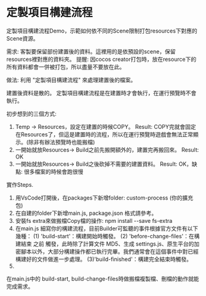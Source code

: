 # 定製項目構建流程
定製項目構建流程Demo，示範如何依不同的Scene限制打包resources下對應的Scene資源。

需求: 客製要保留部份建置後的資料。這裡用的是依預設的scene，保留resources裡對應的資料夾。
提醒: 因cocos creator打包時，放在resource下的所有資料都會一併被打包，所以盡量不要放在此。

做法: 利用 "定製項目構建流程" 來處理建置後的檔案。

建置後資料是散的。
定製項目構建流程是在建置時才會執行，在運行預覽時不會執行。

初步想到的三個方式: 
1. Temp -> Resources，設定在建置的時候COPY。
    Result: COPY完就會固定在Resources了，但這是建置時的流程，所以在運行預覽時遊戲會無法正常顯示。(除非有辦法預覽時也能搬檔)
2. 一開始就放Resources-> Build之前先搬開額外的，建置完再搬回來。
    Result: OK
3. 一開始就放Resources-> Build之後砍掉不需要的建置資料。
    Result: OK，缺點: 很多檔案的時候會跑很慢

實作Steps.
1. 用VsCode打開後，在packages下新增folder: custom-process (你的擴充包)
2. 在自建的folder下新增main.js, package.json 格式請參考。
3. 安裝fs extra來做搬檔Copy檔的操作:  npm install --save fs-extra 
4. 在main.js 細寫你的構建流程，目前Builder可監聽的事件根據官方文件有以下幾種：
	(1) 'build-start'：構建開始時觸發。
	(2) 'before-change-files'：在構建結束 之前 觸發，此時除了計算文件 MD5、生成 settings.js、原生平台的加密腳本以外，大部分構建操作都已執行完畢。我們通常會在這個事件中對已經構建好的文件做進一步處理。
	(3)'build-finished'：構建完全結束時觸發。
5. 
在main.js中的 build-start, build-change-files時做搬檔複製檔、刪檔的動作就能完成需求。

